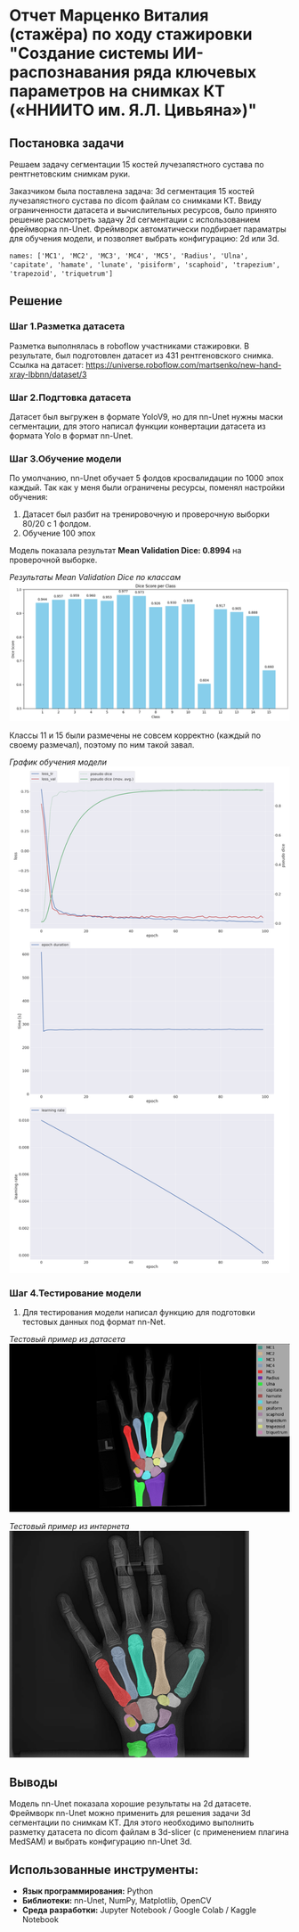 # Отчет Марценко Виталия (стажёра) по ходу стажировки "Создание системы ИИ-распознавания ряда ключевых параметров на снимках КТ («ННИИТО им. Я.Л. Цивьяна»)"

## Постановка задачи
Решаем задачу сегментации 15 костей лучезапястного сустава по рентгнетовским снимкам руки.  

Заказчиком была поставлена задача: 3d сегментация 15 костей лучезапястного сустава по dicom файлам со снимками КТ. Ввиду ограниченности датасета и вычислительных ресурсов, было принято решение рассмотреть задачу 2d сегментации с использованием фреймворка nn-Unet. Фреймворк автоматически подбирает параматры для обучения модели, и позволяет выбрать конфигурацию: 2d или 3d.
```
names: ['MC1', 'MC2', 'MC3', 'MC4', 'MC5', 'Radius', 'Ulna', 'capitate', 'hamate', 'lunate', 'pisiform', 'scaphoid', 'trapezium', 'trapezoid', 'triquetrum']
```

## Решение
### Шаг 1.Разметка датасета
Разметка выполнялась в roboflow участниками стажировки. В результате, был подготовлен датасет из 431 рентгеновского снимка.  
Ссылка на датасет: <https://universe.roboflow.com/martsenko/new-hand-xray-lbbnn/dataset/3>

### Шаг 2.Подгтовка датасета
Датасет был выгружен в формате YoloV9, но для nn-Unet нужны маски сегментации, для этого написал функции конвертации датасета из формата Yolo в формат nn-Unet.

### Шаг 3.Обучение модели
По умолчанию, nn-Unet обучает 5 фолдов кросвалидации по 1000 эпох каждый. Так как у меня были ограничены ресурсы, поменял настройки обучения: 
1. Датасет был разбит на тренировочную и проверочную выборки 80/20 c 1 фолдом.
2. Обучение 100 эпох  

Модель показала результат **Mean Validation Dice: 0.8994** на проверочной выборке.   

*Результаты Mean Validation Dice по классам*
![Результаты обучения](images/valid_results.png)

Классы 11 и 15 были размечены не совсем корректно (каждый по своему размечал), поэтому по ним такой завал.

*График обучения модели*
![График обучения](images/progress.png)


### Шаг 4.Тестирование модели
1. Для тестирования модели написал функцию для подготовки тестовых данных под формат nn-Net.
   
*Тестовый пример из датасета*  
![Тестовый пример из датасета](images/test1.png)
  
*Тестовый пример из интернета*  
![Тестовый пример из интернета](images/test2.png)


## Выводы
Модель nn-Unet показала хорошие результаты на 2d датасете. Фреймворк nn-Unet можно применить для решения задачи 3d сегментации по снимкам КТ.
Для этого необходимо выполнить разметку датасета по dicom файлам в 3d-slicer (с применением плагина MedSAM) и выбрать конфигурацию nn-Unet 3d.


## Использованные инструменты:
- **Язык программирования:** Python
- **Библиотеки:** nn-Unet, NumPy, Matplotlib, OpenCV
- **Среда разработки:** Jupyter Notebook / Google Colab / Kaggle Notebook
